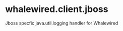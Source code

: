 whalewired.client.jboss
=======================

Jboss specfic java.util.logging handler for Whalewired
